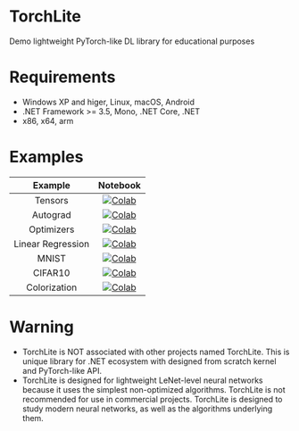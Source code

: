 # TorchLite

Demo lightweight PyTorch-like DL library for educational purposes

# Requirements

* Windows XP and higer, Linux, macOS, Android
* .NET Framework >= 3.5, Mono, .NET Core, .NET
* x86, x64, arm

# Examples

|      Example      |                                        Notebook                                       |
|:-----------------:|:-------------------------------------------------------------------------------------:|
|      Tensors      | [![Colab](https://colab.research.google.com/assets/colab-badge.svg)](https://colab.research.google.com/github/ColorfulSoft/TorchLite/blob/master/Examples/Tensors.ipynb) |
|      Autograd     | [![Colab](https://colab.research.google.com/assets/colab-badge.svg)](https://colab.research.google.com/github/GlebSBrykin/DotNetInGoogleColab/blob/master/Templates/C%23.ipynb) |
|     Optimizers    | [![Colab](https://colab.research.google.com/assets/colab-badge.svg)](https://colab.research.google.com/github/GlebSBrykin/DotNetInGoogleColab/blob/master/Templates/C%23.ipynb) |
| Linear Regression | [![Colab](https://colab.research.google.com/assets/colab-badge.svg)](https://colab.research.google.com/github/GlebSBrykin/DotNetInGoogleColab/blob/master/Templates/C%23.ipynb) |
|       MNIST       | [![Colab](https://colab.research.google.com/assets/colab-badge.svg)](https://colab.research.google.com/github/GlebSBrykin/DotNetInGoogleColab/blob/master/Templates/C%23.ipynb) |
|      CIFAR10      | [![Colab](https://colab.research.google.com/assets/colab-badge.svg)](https://colab.research.google.com/github/GlebSBrykin/DotNetInGoogleColab/blob/master/Templates/C%23.ipynb) |
|    Colorization   | [![Colab](https://colab.research.google.com/assets/colab-badge.svg)](https://colab.research.google.com/github/GlebSBrykin/DotNetInGoogleColab/blob/master/Templates/C%23.ipynb) |

# Warning
* TorchLite is NOT associated with other projects named TorchLite. This is unique library for .NET ecosystem with designed from scratch kernel and PyTorch-like API.
* TorchLite is designed for lightweight LeNet-level neural networks because it uses the simplest non-optimized algorithms. TorchLite is not recommended for use in commercial projects. TorchLite is designed to study modern neural networks, as well as the algorithms underlying them.
